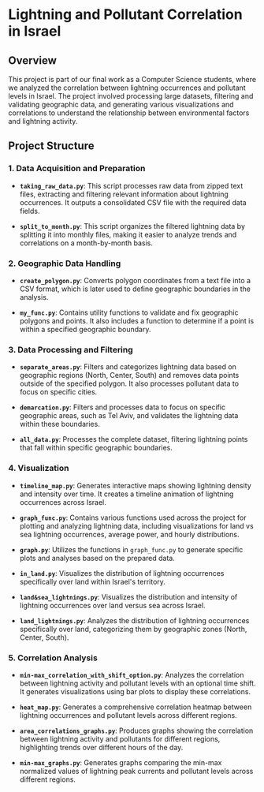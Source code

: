 
# Lightning and Pollutant Correlation in Israel

## Overview

This project is part of our final work as a Computer Science students, where we analyzed the correlation between lightning occurrences and pollutant levels in Israel. The project involved processing large datasets, filtering and validating geographic data, and generating various visualizations and correlations to understand the relationship between environmental factors and lightning activity.

## Project Structure

### 1. Data Acquisition and Preparation

- **`taking_raw_data.py`**: This script processes raw data from zipped text files, extracting and filtering relevant information about lightning occurrences. It outputs a consolidated CSV file with the required data fields.

- **`split_to_month.py`**: This script organizes the filtered lightning data by splitting it into monthly files, making it easier to analyze trends and correlations on a month-by-month basis.

### 2. Geographic Data Handling

- **`create_polygon.py`**: Converts polygon coordinates from a text file into a CSV format, which is later used to define geographic boundaries in the analysis.

- **`my_func.py`**: Contains utility functions to validate and fix geographic polygons and points. It also includes a function to determine if a point is within a specified geographic boundary.

### 3. Data Processing and Filtering

- **`separate_areas.py`**: Filters and categorizes lightning data based on geographic regions (North, Center, South) and removes data points outside of the specified polygon. It also processes pollutant data to focus on specific cities.

- **`demarcation.py`**: Filters and processes data to focus on specific geographic areas, such as Tel Aviv, and validates the lightning data within these boundaries.

- **`all_data.py`**: Processes the complete dataset, filtering lightning points that fall within specific geographic boundaries.

### 4. Visualization

- **`timeline_map.py`**: Generates interactive maps showing lightning density and intensity over time. It creates a timeline animation of lightning occurrences across Israel.

- **`graph_func.py`**: Contains various functions used across the project for plotting and analyzing lightning data, including visualizations for land vs sea lightning occurrences, average power, and hourly distributions.

- **`graph.py`**: Utilizes the functions in `graph_func.py` to generate specific plots and analyses based on the prepared data.

- **`in_land.py`**: Visualizes the distribution of lightning occurrences specifically over land within Israel's territory.

- **`land&sea_lightnings.py`**: Visualizes the distribution and intensity of lightning occurrences over land versus sea across Israel.

- **`land_lightnings.py`**: Analyzes the distribution of lightning occurrences specifically over land, categorizing them by geographic zones (North, Center, South).

### 5. Correlation Analysis

- **`min-max_correlation_with_shift_option.py`**: Analyzes the correlation between lightning activity and pollutant levels with an optional time shift. It generates visualizations using bar plots to display these correlations.

- **`heat_map.py`**: Generates a comprehensive correlation heatmap between lightning occurrences and pollutant levels across different regions.

- **`area_correlations_graphs.py`**: Produces graphs showing the correlation between lightning activity and pollutants for different regions, highlighting trends over different hours of the day.

- **`min-max_graphs.py`**: Generates graphs comparing the min-max normalized values of lightning peak currents and pollutant levels across different regions.
